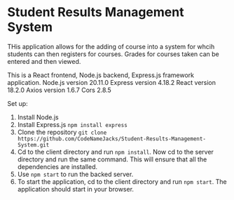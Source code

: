 # Student Results Management System
THis application allows for the adding of course into a system for whcih students can then registers for courses. Grades for courses taken can be entered and then viewed. 

This is a React frontend, Node.js backend, Express.js framework application.
Node.js version 20.11.0
Express version 4.18.2
React version 18.2.0
Axios version 1.6.7
Cors 2.8.5

Set up:
1. Install Node.js
2. Install Express.js `npm install express`
3. Clone the repository `git clone https://github.com/CodeNameJacks/Student-Results-Management-System.git`
4. Cd to the client directory and run `npm install`.  Now cd to the server directory and run the same command. This will ensure that all the dependencies are installed.
5. Use `npm start` to run the backed server.
6. To start the application, cd to the client directory and run `npm start`. The application should start in your browser. 
    
